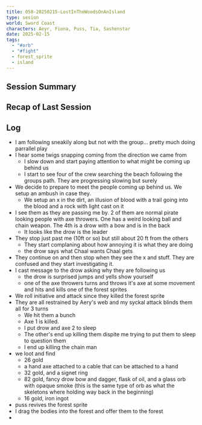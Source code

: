```yaml
---
title: 058-20250215-LostInTheWoodsOnAnIsland
type: sesion
world: Sword Coast
characters: Aeyr, Fiona, Puss, Tia, Sashenstar
date: 2025-02-15
tags:
  - "#orb"
  - "#fight"
  - forest_sprite
  - island
---
```


## Session Summary

## Recap of Last Session

## Log

- I am following sneakily along but not with the group... pretty much doing parrallel play
- I hear some twigs snapping coming from the direction we came from
	- I slow down and start paying attention to what might be coming up behind us
	- I start to see four of the crew searching the beach following the groups path. They are progressing slowing but surely
- We decide to prepare to meet the people coming up behind us. We setup an ambush in case they.
	- We setup an x in the dirt, an illusion of blood with a trail going into the blood and a rock with light cast on it
- I see them as they are passing me by. 2 of them are normal pirate looking people with axe throwers. One has a weird looking ball and chain weapon. The 4th is a drow with a bow and is in the back
	- It looks like the drow is the leader
- They stop just past me (10ft or so) but still about 20 ft from the others
	- They start complaning about how annoying it is what they are doing
	- the drow says what Chaal wants Chaal gets
- They continue on and then stop when they see the x and stuff. They are confused and they start investigating it.
- I cast message to the drow asking why they are following us
	- the drow is surprised jumps and yells show yourself
	- one of the axe throwers turns and throws it's axe at some movement and hits and kills one of the forest sprites
- We roll initiative and attack since they killed the forest sprite
- They are all restrained by Aery's web and my syckal attack blinds them all for 3 turns
	- We hit them a bunch
	- Axe 1 is killed. 
	- I put drow and axe 2 to sleep
	- The other's end up killing them dispite me trying to put them to sleep to question them
	- I end up killing the chain man
- we loot and find
	- 26 gold
	- a hand axe attached to a cable that can be attached to a hand
	- 32 gold, and a signet ring
	- 82 gold, fancy drow bow and dagger, flask of oil, and a glass orb with opaque smoke (this is the same type of orb as what the skeletons where holding way back in the beginning)
	- 16 gold, iron ingot
- puss revives the forest sprite
- I drag the bodies into the forest and offer them to the forest
- 